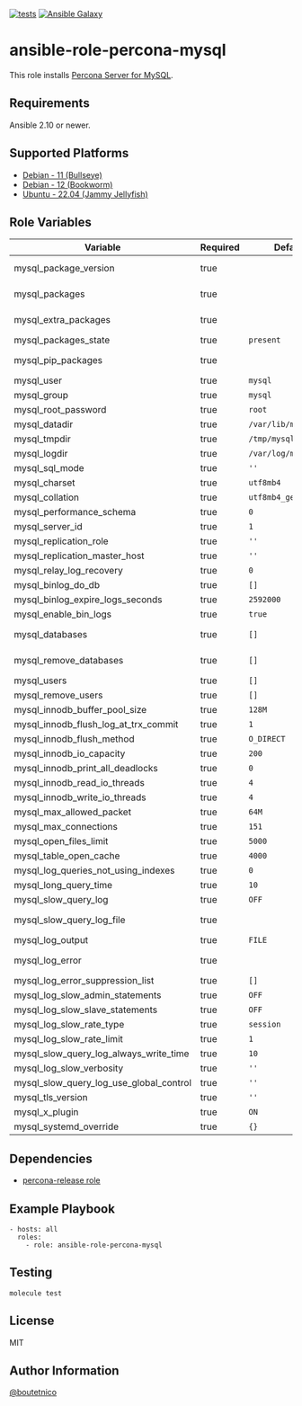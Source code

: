 [![tests](https://github.com/boutetnico/ansible-role-percona-mysql/workflows/Test%20ansible%20role/badge.svg)](https://github.com/boutetnico/ansible-role-percona-mysql/actions?query=workflow%3A%22Test+ansible+role%22)
[![Ansible Galaxy](https://img.shields.io/badge/galaxy-boutetnico.percona_mysql-blue.svg)](https://galaxy.ansible.com/boutetnico/percona_mysql)

ansible-role-percona-mysql
==========================

This role installs [Percona Server for MySQL](https://www.percona.com/mysql/software/percona-server-for-mysql).

Requirements
------------

Ansible 2.10 or newer.

Supported Platforms
-------------------

- [Debian - 11 (Bullseye)](https://wiki.debian.org/DebianBullseye)
- [Debian - 12 (Bookworm)](https://wiki.debian.org/DebianBookworm)
- [Ubuntu - 22.04 (Jammy Jellyfish)](http://releases.ubuntu.com/22.04/)

Role Variables
--------------

| Variable                                | Required | Default              | Choices   | Comments                                          |
|-----------------------------------------|----------|----------------------|-----------|---------------------------------------------------|
| mysql_package_version                   | true     |                      | string    | See `defaults/main.yml`.                          |
| mysql_packages                          | true     |                      | list      | See `defaults/main.yml`.                          |
| mysql_extra_packages                    | true     |                      | list      | See `defaults/main.yml`.                          |
| mysql_packages_state                    | true     | `present`            | string    |                                                   |
| mysql_pip_packages                      | true     |                      | list      | See `defaults/main.yml`.                          |
| mysql_user                              | true     | `mysql`              | string    |                                                   |
| mysql_group                             | true     | `mysql`              | string    |                                                   |
| mysql_root_password                     | true     | `root`               | string    |                                                   |
| mysql_datadir                           | true     | `/var/lib/mysql`     | string    |                                                   |
| mysql_tmpdir                            | true     | `/tmp/mysql`         | string    |                                                   |
| mysql_logdir                            | true     | `/var/log/mysql`     | string    |                                                   |
| mysql_sql_mode                          | true     | `''`                 | string    |                                                   |
| mysql_charset                           | true     | `utf8mb4`            | string    |                                                   |
| mysql_collation                         | true     | `utf8mb4_general_ci` | string    |                                                   |
| mysql_performance_schema                | true     | `0`                  | int       |                                                   |
| mysql_server_id                         | true     | `1`                  | int       |                                                   |
| mysql_replication_role                  | true     | `''`                 | string    | `master`, `slave` or `''`                         |
| mysql_replication_master_host           | true     | `''`                 | string    |                                                   |
| mysql_relay_log_recovery                | true     | `0`                  | int       |                                                   |
| mysql_binlog_do_db                      | true     | `[]`                 | list      |                                                   |
| mysql_binlog_expire_logs_seconds        | true     | `2592000`            | int       | Default to 30 days.                               |
| mysql_enable_bin_logs                   | true     | `true`               | boolean   |                                                   |
| mysql_databases                         | true     | `[]`                 | list      | Databases to create.                              |
| mysql_remove_databases                  | true     | `[]`                 | list      | Databases to remove.                              |
| mysql_users                             | true     | `[]`                 | list      | Users to create.                                  |
| mysql_remove_users                      | true     | `[]`                 | list      | Users to remove.                                  |
| mysql_innodb_buffer_pool_size           | true     | `128M`               | string    |                                                   |
| mysql_innodb_flush_log_at_trx_commit    | true     | `1`                  | int       |                                                   |
| mysql_innodb_flush_method               | true     | `O_DIRECT`           | string    |                                                   |
| mysql_innodb_io_capacity                | true     | `200`                | int       |                                                   |
| mysql_innodb_print_all_deadlocks        | true     | `0`                  | int       |                                                   |
| mysql_innodb_read_io_threads            | true     | `4`                  | int       |                                                   |
| mysql_innodb_write_io_threads           | true     | `4`                  | int       |                                                   |
| mysql_max_allowed_packet                | true     | `64M`                | string    |                                                   |
| mysql_max_connections                   | true     | `151`                | int       |                                                   |
| mysql_open_files_limit                  | true     | `5000`               | int       |                                                   |
| mysql_table_open_cache                  | true     | `4000`               | int       |                                                   |
| mysql_log_queries_not_using_indexes     | true     | `0`                  | int       |                                                   |
| mysql_long_query_time                   | true     | `10`                 | int       |                                                   |
| mysql_slow_query_log                    | true     | `OFF`                | string    |                                                   |
| mysql_slow_query_log_file               | true     |                      | string    | See `defaults/main.yml`.                          |
| mysql_log_output                        | true     | `FILE`               | string    |                                                   |
| mysql_log_error                         | true     |                      | string    | See `defaults/main.yml`.                          |
| mysql_log_error_suppression_list        | true     | `[]`                 | list      |                                                   |
| mysql_log_slow_admin_statements         | true     | `OFF`                | string    |                                                   |
| mysql_log_slow_slave_statements         | true     | `OFF`                | string    |                                                   |
| mysql_log_slow_rate_type                | true     | `session`            | string    |                                                   |
| mysql_log_slow_rate_limit               | true     | `1`                  | int       |                                                   |
| mysql_slow_query_log_always_write_time  | true     | `10`                 | int       |                                                   |
| mysql_log_slow_verbosity                | true     | `''`                 | string    |                                                   |
| mysql_slow_query_log_use_global_control | true     | `''`                 | string    |                                                   |
| mysql_tls_version                       | true     | `''`                 | string    |                                                   |
| mysql_x_plugin                          | true     | `ON`                 | string    |                                                   |
| mysql_systemd_override                  | true     | `{}`                 | dict      |                                                   |

Dependencies
------------

- [percona-release role](https://github.com/boutetnico/ansible-role-percona-release/)

Example Playbook
----------------

    - hosts: all
      roles:
        - role: ansible-role-percona-mysql

Testing
-------

    molecule test

License
-------

MIT

Author Information
------------------

[@boutetnico](https://github.com/boutetnico)
